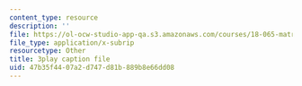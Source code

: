 ```yaml
---
content_type: resource
description: ''
file: https://ol-ocw-studio-app-qa.s3.amazonaws.com/courses/18-065-matrix-methods-in-data-analysis-signal-processing-and-machine-learning-spring-2018/47b35f4407a2d747d81b889b8e66dd08_NcPUI7aPFhA.srt
file_type: application/x-subrip
resourcetype: Other
title: 3play caption file
uid: 47b35f44-07a2-d747-d81b-889b8e66dd08
---
```

